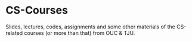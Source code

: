 # CS-Courses
Slides, lectures, codes, assignments and some other materials of the CS-related courses (or more than that) from OUC & TJU.
